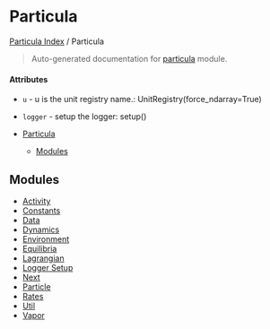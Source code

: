 # Particula

[Particula Index](../README.md#particula-index) / Particula

> Auto-generated documentation for [particula](../../particula/__init__.py) module.

#### Attributes

- `u` - u is the unit registry name.: UnitRegistry(force_ndarray=True)

- `logger` - setup the logger: setup()


- [Particula](#particula)
  - [Modules](#modules)

## Modules

- [Activity](activity/index.md)
- [Constants](./constants.md)
- [Data](data/index.md)
- [Dynamics](./dynamics.md)
- [Environment](./environment.md)
- [Equilibria](equilibria/index.md)
- [Lagrangian](lagrangian/index.md)
- [Logger Setup](./logger_setup.md)
- [Next](next/index.md)
- [Particle](./particle.md)
- [Rates](./rates.md)
- [Util](util/index.md)
- [Vapor](./vapor.md)